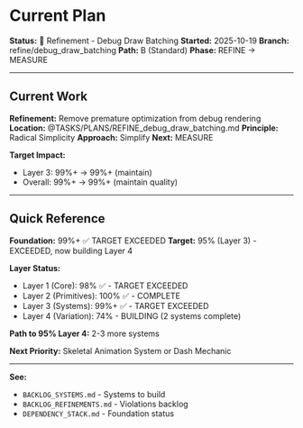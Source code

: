 # Current Plan

**Status:** 🔧 Refinement - Debug Draw Batching
**Started:** 2025-10-19
**Branch:** refine/debug_draw_batching
**Path:** B (Standard)
**Phase:** REFINE → MEASURE

---

## Current Work

**Refinement:** Remove premature optimization from debug rendering
**Location:** @TASKS/PLANS/REFINE_debug_draw_batching.md
**Principle:** Radical Simplicity
**Approach:** Simplify
**Next:** MEASURE

**Target Impact:**
- Layer 3: 99%+ → 99%+ (maintain)
- Overall: 99%+ → 99%+ (maintain quality)

---

## Quick Reference

**Foundation:** 99%+ ✅ TARGET EXCEEDED
**Target:** 95% (Layer 3) - EXCEEDED, now building Layer 4

**Layer Status:**
- Layer 1 (Core): 98% ✅ - TARGET EXCEEDED
- Layer 2 (Primitives): 100% ✅ - COMPLETE
- Layer 3 (Systems): 99%+ ✅ - TARGET EXCEEDED
- Layer 4 (Variation): 74% - BUILDING (2 systems complete)

**Path to 95% Layer 4:** 2-3 more systems

**Next Priority:** Skeletal Animation System or Dash Mechanic

---

**See:**
- `BACKLOG_SYSTEMS.md` - Systems to build
- `BACKLOG_REFINEMENTS.md` - Violations backlog
- `DEPENDENCY_STACK.md` - Foundation status
